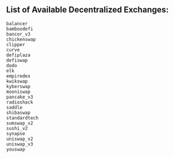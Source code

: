## List of Available Decentralized Exchanges:

```
balancer
bamboodefi
bancor_v3
chickenswap
clipper
curve
defiplaza
defiswap
dodo
elk
empiredex
kwikswap
kyberswap
mooniswap
pancake_v3
radioshack
saddle
shibaswap
standardtech
sumswap_v2
sushi_v2
synapse
uniswap_v2
uniswap_v3
youswap
```